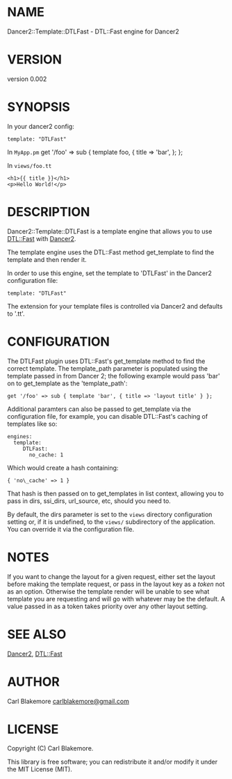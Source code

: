 # NAME

Dancer2::Template::DTLFast - DTL::Fast engine for Dancer2

# VERSION

version 0.002

# SYNOPSIS

In your dancer2 config:

    template: "DTLFast"

In `MyApp.pm`
    get '/foo' => sub {
        template foo, {
            title => 'bar',
        };
    };

In `views/foo.tt`

    <h1>{{ title }}</h1>
    <p>Hello World!</p>

# DESCRIPTION

Dancer2::Template::DTLFast is a template engine that allows you to use
[DTL::Fast](https://metacpan.org/pod/DTL::Fast) with [Dancer2](https://metacpan.org/pod/Dancer2).

The template engine uses the DTL::Fast method get\_template to find the template
and then render it.

In order to use this engine, set the template to 'DTLFast' in the Dancer2
configuration file:

    template: "DTLFast"

The extension for your template files is controlled via Dancer2 and defaults to '.tt'.


# CONFIGURATION

The DTLFast plugin uses DTL::Fast's get\_template method to find the correct template.
The template\_path parameter is populated using the template passed in from Dancer 2;
the following example would pass 'bar' on to get\_template as the 'template\_path':

    get '/foo' => sub { template 'bar', { title => 'layout title' } };

Additional paramters can also be passed to get\_template via the configuration file, 
for example, you can disable DTL::Fast's caching of templates like so:

    engines:
      template:
         DTLFast:
           no_cache: 1

Which would create a hash containing: 

    { 'no\_cache' => 1 }

That hash is then passed on to get\_templates in list context, allowing you to pass
in dirs, ssi\_dirs, url\_source, etc, should you need to.

By default, the dirs parameter is set to the `views` directory configuration setting or,
if it is undefined, to the `views/` subdirectory of the application. You can override
it via the configuration file.


# NOTES

If you want to change the layout for a given request, either set the layout before making
the template request, or pass in the layout key as a *token* not as an option. Otherwise
the template render will be unable to see what template you are requesting and will go
with whatever may be the default. A value passed in as a token takes priority over any
other layout setting.


# SEE ALSO

[Dancer2](https://metacpan.org/pod/Dancer2), [DTL::Fast](https://metacpan.org/pod/DTL::Fast)

# AUTHOR

Carl Blakemore <carlblakemore@gmail.com>

# LICENSE

Copyright (C) Carl Blakemore.

This library is free software; you can redistribute it and/or modify
it under the MIT License (MIT).
